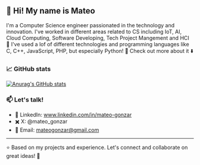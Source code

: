 ## 👋 Hi! My name is Mateo
I'm a Computer Science engineer passionated in the technology and innovation. I've worked in different areas related to CS including IoT, AI, Cloud Computing, Software Developing, Tech Project Mangement and HCI 🚀
I've used a lof of different technologies and programming languages like C, C++, JavaScript, PHP, but especially Python! 🐍 
Check out more about it ⬇️
### 📈 GitHub stats
[![Anurag's GitHub stats](https://github-readme-stats.vercel.app/api?username=MateoGonzar)](https://github.com/anuraghazra/github-readme-stats)
### 📫 Let's talk!
- 💼 LinkedIn: www.linkedin.com/in/mateo-gonzar 
- ✖️ X: @mateo_gonzar
- 📧 Email: mateogonzar@gmail.com
***
⭐️ Based on my projects and experience. Let's connect and collaborate on great ideas! 🚀
<!--
**MateoGonzar/MateoGonzar** is a ✨ _special_ ✨ repository because its `README.md` (this file) appears on your GitHub profile.

Here are some ideas to get you started:

- 🔭 I’m currently working on ...
- 🌱 I’m currently learning ...
- 👯 I’m looking to collaborate on ...
- 🤔 I’m looking for help with ...
- 💬 Ask me about ...
- 📫 How to reach me: ...
- 😄 Pronouns: ...
- ⚡ Fun fact: ...
-->
